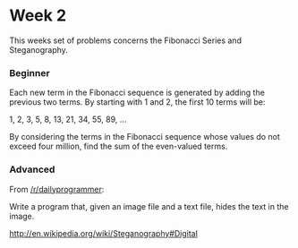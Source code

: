 # Week 2

This weeks set of problems concerns the Fibonacci Series and Steganography.

### Beginner
Each new term in the Fibonacci sequence is generated by adding the previous two terms. By starting with 1 and 2, the first 10 terms will be:

1, 2, 3, 5, 8, 13, 21, 34, 55, 89, ...


By considering the terms in the Fibonacci sequence whose values do not exceed four million, find the sum of the even-valued terms.

### Advanced
From <a href="http://www.reddit.com/r/dailyprogrammer/comments/10l8cq/9272012_challenge_101_intermediate_image">/r/dailyprogrammer</a>:

Write a program that, given an image file and a text file, hides the text in the image.

<a>http://en.wikipedia.org/wiki/Steganography#Digital</a>
